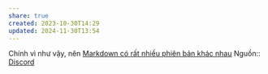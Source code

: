 ```yaml
---
share: true
created: 2023-10-30T14:29
updated: 2024-11-30T13:54
---
```

Chính vì như vậy, nên [Markdown có rất nhiều phiên bản khác nhau](./Markdown%20c%C3%B3%20r%E1%BA%A5t%20nhi%E1%BB%81u%20phi%C3%AAn%20b%E1%BA%A3n%20kh%C3%A1c%20nhau.md)
Nguồn:: [Discord](https://discord.com/channels/686053708261228577/1092880274850848859/1282637340199751734)